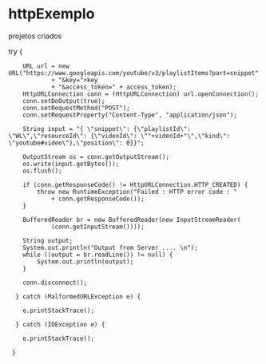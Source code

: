 # httpExemplo
projetos criados


try {
         
        URL url = new URL("https://www.googleapis.com/youtube/v3/playlistItems?part=snippet"
                + "&key="+key
                + "&access_token=" + access_token);
        HttpURLConnection conn = (HttpURLConnection) url.openConnection();
        conn.setDoOutput(true);
        conn.setRequestMethod("POST");
        conn.setRequestProperty("Content-Type", "application/json");
 
        String input = "{ \"snippet\": {\"playlistId\": \"WL\",\"resourceId\": {\"videoId\": \""+videoId+"\",\"kind\": \"youtube#video\"},\"position\": 0}}";
 
        OutputStream os = conn.getOutputStream();
        os.write(input.getBytes());
        os.flush();
 
        if (conn.getResponseCode() != HttpURLConnection.HTTP_CREATED) {
            throw new RuntimeException("Failed : HTTP error code : "
                + conn.getResponseCode());
        }
 
        BufferedReader br = new BufferedReader(new InputStreamReader(
                (conn.getInputStream())));
 
        String output;
        System.out.println("Output from Server .... \n");
        while ((output = br.readLine()) != null) {
            System.out.println(output);
        }
 
        conn.disconnect();
 
      } catch (MalformedURLException e) {
 
        e.printStackTrace();
 
      } catch (IOException e) {
 
        e.printStackTrace();
 
     }
